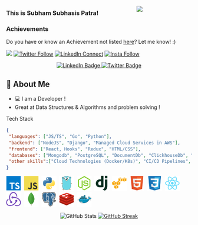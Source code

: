 
<a target="_blank" href="https://github.com/subhamsubhasispatra"><img align="right" src="https://media.giphy.com/media/jdPMeyv9rn0hZHh8n9/giphy.gif" width="150" autoplay/></a>

### This is Subham Subhasis Patra!

### Achievements

Do you have or know an Achievement not listed [here](https://github.com/SubhamSubhasisPatra?tab=achievements)? Let me know! :)

![](https://komarev.com/ghpvc/?username=SubhamSubhasisPatra)
[![Twitter Follow](https://img.shields.io/badge/dynamic/json.svg?color=14171A&labelColor=37474f&logo=twitter&logoColor=4fc3f7&label=&query=%24[0].followers_count&url=https%3A%2F%2Fcdn.syndication.twimg.com%2Fwidgets%2Ffollowbutton%2Finfo.json%3Fscreen_names%3Dabhispace97&suffix=%20Followers)](https://twitter.com/subhasispatra94)
[![LinkedIn Connect](https://img.shields.io/badge/%20-Connect-black?color=14171A&labelColor=212121&logo=linkedin&logoColor=ffffff)](https://www.linkedin.com/in/subhamsubhasispatra/)
[![Insta Follow](https://img.shields.io/badge/%20-Follow-black?color=14171A&labelColor=d81b60&logo=instagram&logoColor=ffffff)](https://www.instagram.com/subhamsubhasispatra/)



<div align="center" id="badges">
  <a href="https://www.hackerrank.com/subhamsubhasis">
    <img src="https://img.shields.io/badge/HackerRank-success?style=for-the-badge&logo=hackerrank&logoColor=white" alt="LinkedIn Badge"/>
  </a>
  <a href="https://stackoverflow.com/users/10570510/subham-subhasis-patra?tab=profile">
    <img src="https://img.shields.io/badge/StackOverflow-orange?style=for-the-badge&logo=stackoverflow&logoColor=white" alt="Twitter Badge"/>
  </a>
</div>


<h2>🚀 About Me</h2>
<div> 
  <ul> 
    <li>💻 I am a Developer !</li>
    <li>Great at Data Structures & Algorithms and problem solving !</li>
  </ul>
</div
  
Tech Stack
  
  ```json
{
   "languages": ["JS/TS", "Go", "Python"],
   "backend": ["NodeJS", "Django", "Managed Cloud Services in AWS"],
   "frontend": ["React, Hooks", "Redux", "HTML/CSS"],
   "databases": ["Mongodb", "PostgreSQL", "DocumentDb", "ClickhouseDb", "Cassandra", "Redis"],
   "other skills":["Cloud Technologies (Docker/K8s)", "CI/CD Pipelines", "Data Structure and Algorithms"]
}
```
  
<div>
  <img src="https://github.com/devicons/devicon/blob/master/icons/typescript/typescript-original.svg" title="Java" alt="Java" width="40" height="40"/>&nbsp;
  <img src="https://github.com/devicons/devicon/blob/master/icons/javascript/javascript-original.svg" title="Java" alt="Java" width="40" height="40"/>&nbsp;
  <img src="https://github.com/devicons/devicon/blob/master/icons/python/python-original.svg" title="Java" alt="Java" width="40" height="40"/>&nbsp;
  <img src="https://github.com/devicons/devicon/blob/master/icons/go/go-original.svg" title="go" alt="go" width="40" height="40"/>&nbsp;
  <img src="https://github.com/devicons/devicon/blob/master/icons/nodejs/nodejs-original.svg" title="NodeJS" alt="NodeJS" width="40" height="40"/>&nbsp;
  <img src="https://github.com/devicons/devicon/blob/master/icons/django/django-plain.svg" title="AWS" alt="AWS" width="40" height="40"/>&nbsp;
  <img src="https://github.com/devicons/devicon/blob/master/icons/amazonwebservices/amazonwebservices-original.svg" title="AWS" alt="AWS" width="40" height="40"/>&nbsp;
  <img src="https://github.com/devicons/devicon/blob/master/icons/html5/html5-original.svg" title="go" alt="go" width="40" height="40"/>&nbsp;
  <img src="https://github.com/devicons/devicon/blob/master/icons/css3/css3-original.svg" title="go" alt="go" width="40" height="40"/>&nbsp;
  <img src="https://github.com/devicons/devicon/blob/master/icons/react/react-original.svg" title="go" alt="go" width="40" height="40"/>&nbsp;
  <img src="https://github.com/devicons/devicon/blob/master/icons/redux/redux-original.svg" title="go" alt="go" width="40" height="40"/>&nbsp;
  <img src="https://github.com/devicons/devicon/blob/master/icons/mongodb/mongodb-original.svg" title="go" alt="go" width="40" height="40"/>&nbsp;
  <img src="https://github.com/devicons/devicon/blob/master/icons/postgresql/postgresql-original.svg" title="go" alt="go" width="40" height="40"/>&nbsp;
  <img src="https://github.com/devicons/devicon/blob/master/icons/redis/redis-original.svg" title="go" alt="go" width="40" height="40"/>&nbsp;
  <img src="https://github.com/devicons/devicon/blob/master/icons/docker/docker-original.svg" title="go" alt="go" width="40" height="40"/>&nbsp;
</div>


<div id="stats" align="center">

  ![GitHub Stats](https://github-readme-stats.vercel.app/api?username=subhamsubhasispatra&show_icons=true&theme=vue-dark&hide_border=true)
[![GitHub Streak](http://github-readme-streak-stats.herokuapp.com?user=subhamsubhasispatra&theme=vue-dark&hide_border=true&date_format=j%20M%5B%20Y%5D)](https://git.io/streak-stats)

</div>
